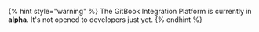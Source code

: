 {% hint style="warning" %}
The GitBook Integration Platform is currently in **alpha**. It's not opened to developers just yet.
{% endhint %}